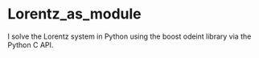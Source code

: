 # Lorentz_as_module
I solve the Lorentz system in Python using the boost odeint library via the Python C API.
